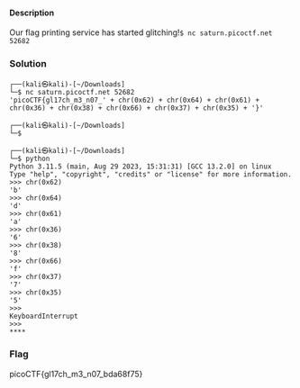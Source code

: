 #### Description

Our flag printing service has started glitching!`$ nc saturn.picoctf.net 52682`

### Solution

```shell                             
┌──(kali㉿kali)-[~/Downloads]
└─$ nc saturn.picoctf.net 52682
'picoCTF{gl17ch_m3_n07_' + chr(0x62) + chr(0x64) + chr(0x61) + chr(0x36) + chr(0x38) + chr(0x66) + chr(0x37) + chr(0x35) + '}'
                                                                                                                                 
┌──(kali㉿kali)-[~/Downloads]
└─$ 
                                                                                                                                 
┌──(kali㉿kali)-[~/Downloads]
└─$ python                     
Python 3.11.5 (main, Aug 29 2023, 15:31:31) [GCC 13.2.0] on linux
Type "help", "copyright", "credits" or "license" for more information.
>>> chr(0x62)
'b'
>>> chr(0x64)
'd'
>>> chr(0x61)
'a'
>>> chr(0x36)
'6'
>>> chr(0x38)
'8'
>>> chr(0x66)
'f'
>>> chr(0x37)
'7'
>>> chr(0x35)
'5'
>>> 
KeyboardInterrupt
>>> 
****
```
### Flag
picoCTF{gl17ch_m3_n07_bda68f75}